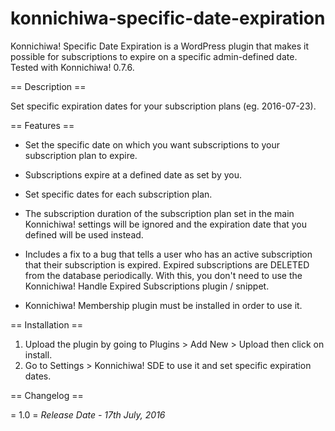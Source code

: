 # konnichiwa-specific-date-expiration

Konnichiwa! Specific Date Expiration is a WordPress plugin that makes it possible for subscriptions to expire on a specific admin-defined date. Tested with Konnichiwa! 0.7.6.

== Description ==

Set specific expiration dates for your subscription plans (eg. 2016-07-23). 

== Features ==

*  Set the specific date on which you want subscriptions to your subscription plan to expire.

*  Subscriptions expire at a defined date as set by you.

*  Set specific dates for each subscription plan. 

*  The subscription duration of the subscription plan set in the main Konnichiwa! settings will be ignored and the expiration date that you defined will be used instead.

*  Includes a fix to a bug that tells a user who has an active subscription that their subscription is expired. Expired subscriptions are DELETED from the database periodically. With this, you don't need to use the Konnichiwa! Handle Expired Subscriptions plugin / snippet.

*  Konnichiwa! Membership plugin must be installed in order to use it.

== Installation ==

1. Upload the plugin by going to Plugins > Add New > Upload then click on install.
2. Go to Settings > Konnichiwa! SDE to use it and set specific expiration dates.

== Changelog ==

= 1.0 =
*Release Date - 17th July, 2016*
